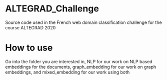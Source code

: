 # ALTEGRAD_Challenge
Source code used in the French web domain classification challenge for the course ALTEGRAD 2020


# How to use
Go into the folder you are interested in, NLP for our work on NLP based embeddings for the documents, graph_embedding for our work on graph embeddings, and mixed_embedding for our work using both
